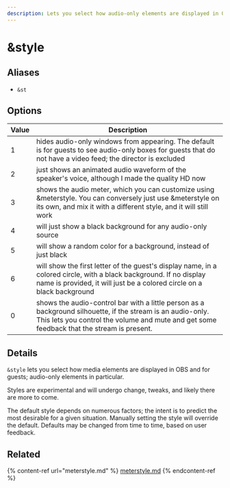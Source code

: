 ```yaml
---
description: Lets you select how audio-only elements are displayed in OBS and for guests
---
```


# \&style

## Aliases

* `&st`

## Options

| Value | Description                                                                                                                                                                                              |
| ----- | -------------------------------------------------------------------------------------------------------------------------------------------------------------------------------------------------------- |
| 1     | hides audio-only windows from appearing. The default is for guests to see audio-only boxes for guests that do not have a video feed; the director is excluded                                            |
| 2     | just shows an animated audio waveform of the speaker's voice, although I made the quality HD now                                                                                                         |
| 3     | shows the audio meter, which you can customize using \&meterstyle. You can conversely just use \&meterstyle on its own, and mix it with a different style, and it will still work                        |
| 4     | will just show a black background for any audio-only source                                                                                                                                              |
| 5     | will show a random color for a background, instead of just black                                                                                                                                         |
| 6     | will show the first letter of the guest's display name, in a colored circle, with a black background. If no display name is provided, it will just be a colored circle on a black background             |
| 0     | shows the audio-control bar with a little person as a background silhouette, if the stream is an audio-only. This lets you control the volume and mute and get some feedback that the stream is present. |

## Details

`&style` lets you select how media elements are displayed in OBS and for guests; audio-only elements in particular.

Styles are experimental and will undergo change, tweaks, and likely there are more to come.

The default style depends on numerous factors; the intent is to predict the most desirable for a given situation. Manually setting the style will override the default. Defaults may be changed from time to time, based on user feedback.

## Related

{% content-ref url="meterstyle.md" %}
[meterstyle.md](meterstyle.md)
{% endcontent-ref %}
